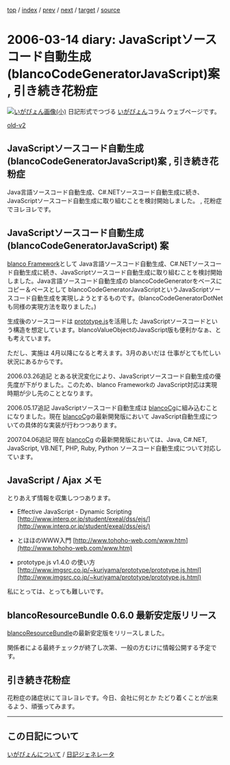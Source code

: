[top](https://igapyon.github.io/diary/) 
 / [index](https://igapyon.github.io/diary/2006/index.html) 
 / [prev](https://igapyon.github.io/diary/2006/ig060312.html) 
 / [next](https://igapyon.github.io/diary/2006/ig060315.html) 
 / [target](https://igapyon.github.io/diary/2006/ig060314.html) 
 / [source](https://github.com/igapyon/diary/blob/gh-pages/2006/ig060314.html.src.md) 

2006-03-14 diary: JavaScriptソースコード自動生成(blancoCodeGeneratorJavaScript)案 , 引き続き花粉症
=====================================================================================================
[![いがぴょん画像(小)](https://igapyon.github.io/diary/images/iga200306s.jpg "いがぴょん")](https://igapyon.github.io/diary/memo/memoigapyon.html) 日記形式でつづる [いがぴょん](https://igapyon.github.io/diary/memo/memoigapyon.html)コラム ウェブページです。

[old-v2](ig060314-orig.html)

## JavaScriptソースコード自動生成(blancoCodeGeneratorJavaScript)案 , 引き続き花粉症

Java言語ソースコード自動生成、C#.NETソースコード自動生成に続き、JavaScriptソースコード自動生成に取り組むことを検討開始しました。 , 花粉症でヨレヨレです。


## JavaScriptソースコード自動生成 (blancoCodeGeneratorJavaScript) 案

[blanco Framework](http://www.igapyon.jp/blanco/blanco.ja.html)として Java言語ソースコード自動生成、C#.NETソースコード自動生成に続き、JavaScriptソースコード自動生成に取り組むことを検討開始しました。Java言語ソースコード自動生成の
blancoCodeGeneratorをベースにコピー＆ペースとして blancoCodeGeneratorJavaScriptというJavaScriptソースコード自動生成を実現しようとするものです。(blancoCodeGeneratorDotNetも同様の実現方法を取りました。)

生成後のソースコードは [prototype.js](http://prototype.conio.net/)を活用した JavaScriptソースコードという構造を想定しています。blancoValueObjectのJavaScript版も便利かなぁ、とも考えています。

ただし、実施は 4月以降になると考えます。3月のあいだは 仕事がとても忙しい状況にあるからです。

2006.03.26追記 とある状況変化により、JavaScriptソースコード自動生成の優先度が下がりました。このため、blanco Frameworkの JavaScript対応は実現時期が少し先のこととなります。

2006.05.17追記 JavaScriptソースコード自動生成は [blancoCg](http://www.igapyon.jp/blanco/blancocg.html)に組み込むことになりました。現在 [blancoCg](http://www.igapyon.jp/blanco/blancocg.html)の最新開発版において JavaScript自動生成についての具体的な実装が行わつつあります。

2007.04.06追記 現在 [blancoCg](http://www.igapyon.jp/blanco/blancocg.html) の最新開発版においては、Java, C#.NET, JavaScript, VB.NET, PHP, Ruby, Python ソースコード自動生成について対応しています。

## JavaScript / Ajax メモ

とりあえず情報を収集しつつあります。

* Effective JavaScript - Dynamic Scripting
  [http://www.interq.or.jp/student/exeal/dss/ejs/](http://www.interq.or.jp/student/exeal/dss/ejs/)
  
* とほほのＷＷＷ入門
  [http://www.tohoho-web.com/www.htm](http://www.tohoho-web.com/www.htm)
  
* prototype.js v1.4.0 の使い方
  [http://www.imgsrc.co.jp/~kuriyama/prototype/prototype.js.html](http://www.imgsrc.co.jp/~kuriyama/prototype/prototype.js.html)

私にとっては、とっても難しいです。

## blancoResourceBundle 0.6.0 最新安定版リリース

[blancoResourceBundle](http://www.igapyon.jp/blanco/blancoresourcebundle.html)の最新安定版をリリースしました。

関係者による最終チェックが終了し次第、一般の方むけに情報公開する予定です。

## 引き続き花粉症

花粉症の諸症状にてヨレヨレです。今日、会社に何とか たどり着くことが出来るよう、頑張ってみます。

----------------------------------------------------------------------------------------------------

## この日記について
[いがぴょんについて](https://igapyon.github.io/diary/memo/memoigapyon.html) / [日記ジェネレータ](https://github.com/igapyon/igapyonv3)
